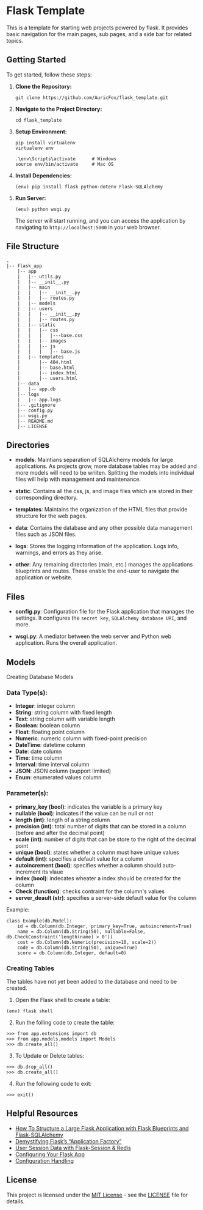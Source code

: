 # Flask Template

This is a template for starting web projects powered by flask. It provides basic navigation for the main pages, sub pages, and a side bar 
for related topics.

## Getting Started

To get started, follow these steps:

1. **Clone the Repository:**
    ```
    git clone https://github.com/AuricFox/flask_template.git
    ```

2. **Navigate to the Project Directory:**
    ```
    cd flask_template
    ```

3. **Setup Environment:**
    ```
    pip install virtualenv  
    virtualenv env

    .\env\Scripts\activate      # Windows
    source env/bin/activate     # Mac OS
    ```

4. **Install Dependencies:**
    ```
    (env) pip install flask python-dotenv Flask-SQLAlchemy
    ```

5. **Run Server:**
    ```
    (env) python wsgi.py
    ```

    The server will start running, and you can access the application by navigating to `http://localhost:5000` in your web browser.

## File Structure

```
.
|-- flask_app
    |-- app
    |   |-- utils.py
    |   |-- __init__.py
    |   |-- main
    |   |   |-- __init__.py
    |   |   |-- routes.py
    |   |-- models
    |   |-- users
    |   |   |-- __init__.py
    |   |   |-- routes.py
    |   |-- static
    |   |   |-- css
    |   |   |   |---base.css
    |   |   |-- images
    |   |   |-- js
    |   |   |   |-- base.js
    |   |-- templates
    |       |-- 404.html
    |       |-- base.html
    |       |-- index.html
    |       |-- users.html
    |-- data
    |   |-- app.db
    |-- logs
    |   |-- app.logs
    |-- .gitignore
    |-- config.py
    |-- wsgi.py
    |-- README.md
    |-- LICENSE
```

## Directories

- **models**: Maintians separation of SQLAlchemy models for large applications. As projects grow, more database tables may be added and more models
will need to be wriiten. Splitting the models into individual files will help with management and maintenance.

- **static**: Contains all the css, js, and image files which are stored in their corresponding directory.

- **templates**: Maintains the organization of the HTML files that provide structure for the web pages.

- **data**: Contains the database and any other possible data management files such as JSON files.

- **logs**: Stores the logging information of the application. Logs info, warnings, and errors as they arise.

- **other**: Any remaining directories (main, etc.) manages the applications blueprints and routes. These enable the end-user to navigate the 
application or website.

## Files

- **config.py**: Configuration file for the Flask application that manages the settings. It configures the `secret key`, `SQLAlchemy database URI`, and more.

- **wsgi.py**: A mediator between the web server and Python web application. Runs the overall application.

## Models

Creating Database Models

### Data Type(s):

- **Integer**: integer column
- **String**: string column with fixed length
- **Text**: string column with variable length
- **Boolean**: boolean column
- **Float**: floating point column
- **Numeric**: numeric column with fixed-point precision
- **DateTime**: datetime column
- **Date**: date column
- **Time**: time column
- **Interval**: time interval column
- **JSON**: JSON column (support limited)
- **Enum**: enumerated values column

### Parameter(s):
- **primary_key (bool)**: indicates the variable is a primary key
- **nullable (bool)**: indicates if the value can be null or not
- **length (int)**: length of a string column
- **precision (int)**: total number of digits that can be stored in a column (before and after the decimal point)
- **scale (int)**: number of digits that can be store to the right of the decimal point
- **unique (bool)**: states whether a column must have unique values
- **default (int)**: specifies a default value for a column
- **autoincrement (bool)**: specifies whether a column should auto-increment its vlaue
- **index (bool)**: indecates wheater a index should be created for the column
- **Check (function)**: checks contraint for the column's values
- **server_deault (str)**: specifies a server-side default value for the column

Example:
```
class Example(db.Model):
    id = db.Column(db.Integer, primary_key=True, autoincrement=True)
    name = db.Column(db.String(50), nullable=False, db.CheckConstraint('length(name) > 0'))
    cost = db.Column(db.Numeric(precision=10, scale=2))
    code = db.Column(db.String(50), unique=True)
    score = db.Column(db.Integer, default=0)
```

### Creating Tables

The tables have not yet been added to the database and need to be created.

1. Open the Flask shell to create a table:  
```
(env) flask shell
```

2. Run the folling code to create the table:  
```
>>> from app.extensions import db
>>> from app.models.models import Models
>>> db.create_all()
```

3. To Update or Delete tables:
```
>>> db.drop_all()
>>> db.create_all()
```

4. Run the following code to exit:  
```
>>> exit()
```

## Helpful Resources
- [How To Structure a Large Flask Application with Flask Blueprints and Flask-SQLAlchemy](https://www.digitalocean.com/community/tutorials/how-to-structure-a-large-flask-application-with-flask-blueprints-and-flask-sqlalchemy)
- [Demystifying Flask’s “Application Factory”](https://hackersandslackers.com/flask-application-factory/)  
- [User Session Data with Flask-Session & Redis](https://hackersandslackers.com/flask-user-sessions-and-redis/)  
- [Configuring Your Flask App](https://hackersandslackers.com/configure-flask-applications/)  
- [Configuration Handling](https://flask.palletsprojects.com/en/3.0.x/config/#configuration-handling)

## License

This project is licensed under the [MIT License](https://opensource.org/licenses/MIT) - see the [LICENSE](LICENSE) file for details.